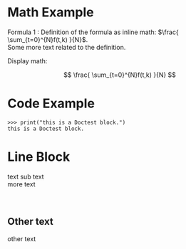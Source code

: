 # Math Example

Formula 1
: Definition of the formula as inline math:
  $\frac{ \sum_{t=0}^{N}f(t,k) }{N}$.
  <br/>
  Some more text related to the definition.

Display math:

$$
\frac{ \sum_{t=0}^{N}f(t,k) }{N}
$$

# Code Example

```pycon
>>> print("this is a Doctest block.")
this is a Doctest block.
```

# Line Block

text
sub text
<br/>
more text
<br/>
<br/>
<br/>

## Other text

other text
